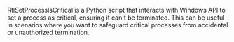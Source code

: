 RtlSetProcessIsCritical is a Python script that interacts with Windows API to set a process as critical, ensuring it can't be terminated. This can be useful in scenarios where you want to safeguard critical processes from accidental or unauthorized termination.
